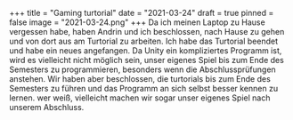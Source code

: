 +++
title = "Gaming turtorial"
date = "2021-03-24"
draft = true
pinned = false
image = "2021-03-24.png"
+++
Da ich meinen Laptop zu Hause vergessen habe, haben Andrin und ich beschlossen, nach Hause zu gehen und von dort aus am Turtorial zu arbeiten.  Ich habe das Turtorial beendet und habe ein neues angefangen. Da Unity ein kompliziertes Programm ist, wird es vielleicht nicht möglich sein, unser eigenes Spiel bis zum Ende des Semesters zu programmieren, besonders wenn die Abschlussprüfungen anstehen. Wir haben aber beschlossen,  die turtorials bis zum Ende des Semesters zu führen und das Programm an sich selbst besser kennen zu lernen. wer weiß, vielleicht machen wir sogar unser eigenes Spiel nach unserem Abschluss. 



![]()